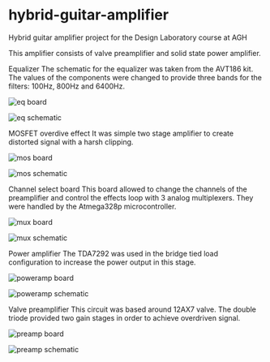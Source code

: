 # hybrid-guitar-amplifier
Hybrid guitar amplifier project for the Design Laboratory course at AGH

This amplifier consists of valve preamplifier and solid state power amplifier.

Equalizer
The schematic for the equalizer was taken from the AVT186 kit. The values of the components were changed to provide three bands for the filters: 100Hz, 800Hz and 6400Hz.

![eq board](https://user-images.githubusercontent.com/47760713/53008461-c1c1e200-3439-11e9-8a5c-bb9bcad4462f.png)

![eq schematic](https://user-images.githubusercontent.com/47760713/53008464-c1c1e200-3439-11e9-95c5-ba77b820f0c4.png)

MOSFET overdive effect
It was simple two stage amplifier to create distorted signal with a harsh clipping.

![mos board](https://user-images.githubusercontent.com/47760713/53008466-c1c1e200-3439-11e9-96d0-05ed13b1bd78.png)

![mos schematic](https://user-images.githubusercontent.com/47760713/53008467-c1c1e200-3439-11e9-8b64-0a93ef3ac955.png)

Channel select board
This board allowed to change the channels of the preamplifier and control the effects loop with 3 analog multiplexers. They were handled by the Atmega328p microcontroller. 

![mux board](https://user-images.githubusercontent.com/47760713/53008468-c25a7880-3439-11e9-9cdd-02a35862e681.png)

![mux schematic](https://user-images.githubusercontent.com/47760713/53008469-c25a7880-3439-11e9-9ddf-a0d284c251b2.png)

Power amplifier
The TDA7292 was used in the bridge tied load configuration to increase the power output in this stage.

![poweramp board](https://user-images.githubusercontent.com/47760713/53008470-c25a7880-3439-11e9-98ee-048b57bae5a0.png)

![poweramp schematic](https://user-images.githubusercontent.com/47760713/53008471-c25a7880-3439-11e9-97a6-2e03fe5c9237.png)

Valve preamplifier
This circuit was based around 12AX7 valve. The double triode provided two gain stages in order to achieve overdriven signal.

![preamp board](https://user-images.githubusercontent.com/47760713/53008472-c2f30f00-3439-11e9-826f-34c2d98220c4.png)

![preamp schematic](https://user-images.githubusercontent.com/47760713/53008473-c2f30f00-3439-11e9-89d0-1226b93b6177.png)
